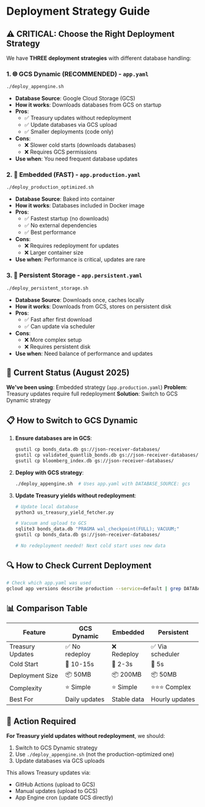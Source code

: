 # Deployment Strategy Guide

## ⚠️ CRITICAL: Choose the Right Deployment Strategy

We have **THREE deployment strategies** with different database handling:

### 1. 🌐 **GCS Dynamic (RECOMMENDED)** - `app.yaml`
```bash
./deploy_appengine.sh
```
- **Database Source**: Google Cloud Storage (GCS)
- **How it works**: Downloads databases from GCS on startup
- **Pros**: 
  - ✅ Treasury updates without redeployment
  - ✅ Update databases via GCS upload
  - ✅ Smaller deployments (code only)
- **Cons**: 
  - ❌ Slower cold starts (downloads databases)
  - ❌ Requires GCS permissions
- **Use when**: You need frequent database updates

### 2. 💾 **Embedded (FAST)** - `app.production.yaml`
```bash
./deploy_production_optimized.sh
```
- **Database Source**: Baked into container
- **How it works**: Databases included in Docker image
- **Pros**: 
  - ✅ Fastest startup (no downloads)
  - ✅ No external dependencies
  - ✅ Best performance
- **Cons**: 
  - ❌ Requires redeployment for updates
  - ❌ Larger container size
- **Use when**: Performance is critical, updates are rare

### 3. 🔄 **Persistent Storage** - `app.persistent.yaml`
```bash
./deploy_persistent_storage.sh
```
- **Database Source**: Downloads once, caches locally
- **How it works**: Downloads from GCS, stores on persistent disk
- **Pros**: 
  - ✅ Fast after first download
  - ✅ Can update via scheduler
- **Cons**: 
  - ❌ More complex setup
  - ❌ Requires persistent disk
- **Use when**: Need balance of performance and updates

## 🎯 Current Status (August 2025)

**We've been using**: Embedded strategy (`app.production.yaml`)
**Problem**: Treasury updates require full redeployment
**Solution**: Switch to GCS Dynamic strategy

## 📋 How to Switch to GCS Dynamic

1. **Ensure databases are in GCS**:
   ```bash
   gsutil cp bonds_data.db gs://json-receiver-databases/
   gsutil cp validated_quantlib_bonds.db gs://json-receiver-databases/
   gsutil cp bloomberg_index.db gs://json-receiver-databases/
   ```

2. **Deploy with GCS strategy**:
   ```bash
   ./deploy_appengine.sh  # Uses app.yaml with DATABASE_SOURCE: gcs
   ```

3. **Update Treasury yields without redeployment**:
   ```bash
   # Update local database
   python3 us_treasury_yield_fetcher.py
   
   # Vacuum and upload to GCS
   sqlite3 bonds_data.db "PRAGMA wal_checkpoint(FULL); VACUUM;"
   gsutil cp bonds_data.db gs://json-receiver-databases/
   
   # No redeployment needed! Next cold start uses new data
   ```

## 🔍 How to Check Current Deployment

```bash
# Check which app.yaml was used
gcloud app versions describe production --service=default | grep DATABASE_SOURCE
```

## 📊 Comparison Table

| Feature | GCS Dynamic | Embedded | Persistent |
|---------|-------------|----------|------------|
| Treasury Updates | ✅ No redeploy | ❌ Redeploy | ✅ Via scheduler |
| Cold Start | 🐢 10-15s | 🚀 2-3s | 🐇 5s |
| Deployment Size | 📦 50MB | 📦 200MB | 📦 50MB |
| Complexity | ⭐ Simple | ⭐ Simple | ⭐⭐⭐ Complex |
| Best For | Daily updates | Stable data | Hourly updates |

## 🚨 Action Required

**For Treasury yield updates without redeployment**, we should:
1. Switch to GCS Dynamic strategy
2. Use `./deploy_appengine.sh` (not the production-optimized one)
3. Update databases via GCS uploads

This allows Treasury updates via:
- GitHub Actions (upload to GCS)
- Manual updates (upload to GCS)
- App Engine cron (update GCS directly)